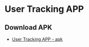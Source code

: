# User Tracking APP

## Download APK

- <a href="https://github.com/ksthecrowned/user-tracking-app/raw/main/APK_HERE/app-release.apk" download="user-tracking-app.apk">User Tracking APP - apk</a>

